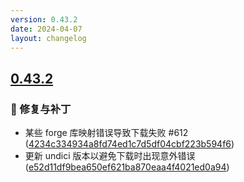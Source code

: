 ```yaml
---
version: 0.43.2
date: 2024-04-07
layout: changelog
---
```

## [0.43.2](#0.43.2)
### 🐛 修复与补丁

- 某些 forge 库映射错误导致下载失败 #612 ([4234c334934a8fd74ed1c7d5df04cbf223b594f6](https://github.com/Voxelum/x-minecraft-launcher/commit/4234c334934a8fd74ed1c7d5df04cbf223b594f6))
- 更新 undici 版本以避免下载时出现意外错误  ([e52d11df9bea650ef621ba870eaa4f4021ed0a94](https://github.com/Voxelum/x-minecraft-launcher/commit/e52d11df9bea650ef621ba870eaa4f4021ed0a94))

